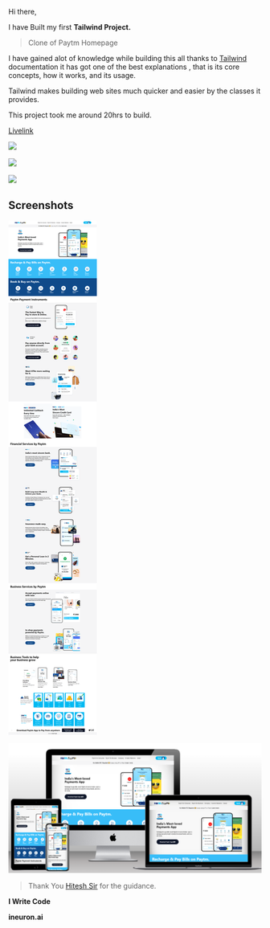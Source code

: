 Hi there,

I have Built my first **Tailwind Project.**

 
>Clone of Paytm Homepage

I have gained alot of knowledge while building this all thanks to [Tailwind]("https://tailwindcss.com/") documentation it has got one of the best explanations , that is its core concepts, how it works, and its usage.

Tailwind makes building web sites much quicker and easier by the classes it provides.

This project took me around 20hrs to build.


[Livelink](https://paytm-clone-vivektenali.netlify.app/)




![](https://img.shields.io/badge/Time%20taken-15hrs-green)  

![](https://img.shields.io/badge/Build%20with-HTML%2BTailwind-orange)

![](https://img.shields.io/badge/Built%20by-Vivek%20Tenali-blue)


## Screenshots

![App Screenshot](./Assets/screencapture-paytm-clone-vivektenali-netlify-app-2022-08-21-21_39_25.png)


![App Screenshot on different devices](./Assets/mockupimage.png)

> Thank You  [Hitesh Sir](https://hiteshchoudhary.com/) for the guidance. 

**I Write Code**

 **ineuron.ai** 
